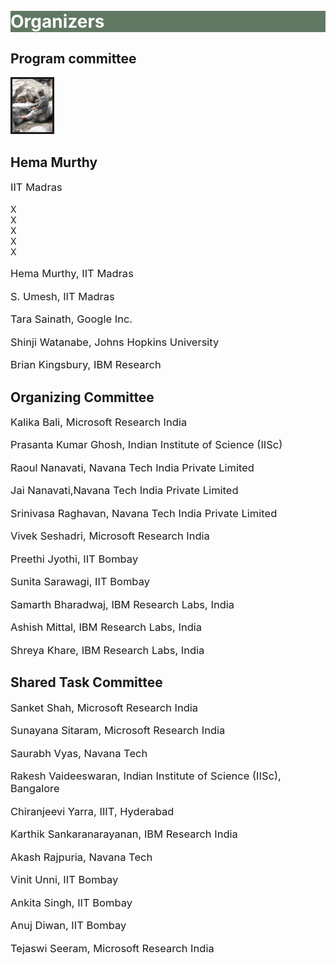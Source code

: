 <br>
<br>
<div class="widewrapper pagetitle">
  <div class="container" style="background-color:#617863">
    <h1 style="color:white;">Organizers</h1>
  </div>
</div>
<h2> Program committee </h2>


<div class="container">
    <div class="row row-cols-5">
        <div class="col">
            <img style="height: auto; width:64px"  src="./assets/img/persons/hema_murthy.jpg" alt="" border=3>
            <h2>Hema Murthy</h2>
            <p style="font-size:16.5px;">IIT Madras</p>
        </div>
        <div class="col">
            X
        </div>
        <div class="col">
            X
        </div>
        <div class="col">
            X
        </div>
        <div class="col">
            X
        </div>
        <div class="col">
            X
        </div>
    </div>
</div>





<!-- <table id="tablePreview" class="table">
  <tbody>
    <tr>
      <td style="text-align:center"><img src="./assets/img/persons/hema_murthy.jpg" alt="" border=3 height=100 width=100></td>
      <td style="text-align:center"><img src="./assets/img/persons/s_umesh.jpg" alt="" border=3 height=100 width=100></td>
      <td style="text-align:center"><img src="./assets/img/persons/tara_sainath.jpg" alt="" border=3 height=100 width=100></td>
      <td style="text-align:center"><img src="./assets/img/persons/shinji_watanabe.jpg" alt="" border=3 height=100 width=100></td>
    </tr>
    <tr>
      <td style="text-align:center" href='https://www.cse.iitm.ac.in/~hema/'>Hema Murthy</td>
      <td style="text-align:center" href='http://www.ee.iitm.ac.in/~umeshs/'>S. Umesh</td>
      <td style="text-align:center" href='https://research.google/people/TaraSainath/'>Tara Sainath</td>
      <td style="text-align:center" href='https://www.clsp.jhu.edu/faculty/shinji-watanabe/'>Shinji Watanabe</td>
    </tr>
    <tr>
      <td style="text-align:center">IIT Madras</td>
      <td style="text-align:center">IIT Madras</td>
      <td style="text-align:center">Google Inc.</td>
      <td style="text-align:center">Johns Hopkins University</td>
    </tr>
  </tbody>
</table> -->
<p style="font-size:16.5px;">Hema Murthy, IIT Madras </p>
<p style="font-size:16.5px;">S. Umesh, IIT Madras  </p>
<p style="font-size:16.5px;">Tara Sainath, Google Inc.</p>
<p style="font-size:16.5px;">Shinji Watanabe, Johns Hopkins University</p>
<p style="font-size:16.5px;">Brian Kingsbury, IBM Research</p>




<h2> Organizing Committee </h2> 
<p style="font-size:16.5px;">Kalika Bali, Microsoft Research India</p>

<p style="font-size:16.5px;">Prasanta Kumar Ghosh, Indian Institute of Science (IISc) </p>

<p style="font-size:16.5px;">Raoul Nanavati, Navana Tech India Private Limited</p>

<p style="font-size:16.5px;">Jai Nanavati,Navana Tech India Private Limited</p>

<p style="font-size:16.5px;">Srinivasa Raghavan, Navana Tech India Private Limited </p>

<p style="font-size:16.5px;">Vivek Seshadri, Microsoft Research India </p>

<p style="font-size:16.5px;">Preethi Jyothi, IIT Bombay  </p>

<p style="font-size:16.5px;">Sunita Sarawagi, IIT Bombay</p>

<p style="font-size:16.5px;">Samarth Bharadwaj, IBM Research Labs, India </p>

<p style="font-size:16.5px;">Ashish Mittal, IBM Research Labs, India </p>

<p style="font-size:16.5px;">Shreya Khare, IBM Research Labs, India</p>

<h2>Shared Task Committee</h2>
<p style="font-size:16.5px;">Sanket Shah, Microsoft Research India</p>
<p style="font-size:16.5px;">Sunayana Sitaram, Microsoft Research India</p>
<p style="font-size:16.5px;">Saurabh Vyas, Navana Tech</p>
<p style="font-size:16.5px;">Rakesh Vaideeswaran, Indian Institute of Science (IISc), Bangalore</p>
<p style="font-size:16.5px;">Chiranjeevi Yarra, IIIT, Hyderabad</p>
<p style="font-size:16.5px;">Karthik Sankaranarayanan, IBM Research India</p> 
<p style="font-size:16.5px;">Akash Rajpuria, Navana Tech</p> 
<p style="font-size:16.5px;">Vinit Unni, IIT Bombay</p> 
<p style="font-size:16.5px;">Ankita Singh, IIT Bombay</p> 
<p style="font-size:16.5px;">Anuj Diwan, IIT Bombay</p> 
<p style="font-size:16.5px;">Tejaswi Seeram, Microsoft Research India</p> 




